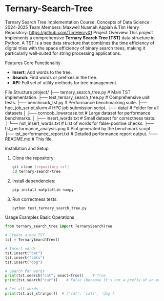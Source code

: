 # Ternary-Search-Tree
Ternary Search Tree Implementation
Course: Concepts of Data Science 2024-2025
Team Members: Maxwell Nuamah Appiah & Tim Henry
Repository: https://github.com/TimHenry01
Project Overview
This project implements a comprehensive **Ternary Search Tree (TST)** data structure in Python. A TST is a tree data structure that combines the time efficiency of digital tries with the space efficiency of binary search trees, making it particularly well-suited for string processing applications.

Features
Core Functionality
* **Insert**: Add words to the tree.
* **Search**: Find words or prefixes in the tree.
* **API**: Full set of utility methods for tree management.

File Structure
project/
├── ternary_search_tree.py          # Main TST implementation.
├── test_ternary_search_tree.py     # Comprehensive unit tests.
├── benchmark_tst.py                # Performance benchmarking suite.
├── hpc_job_script.slurm            # HPC job submission script.
├── data/                           # Folder for all datasets
│   ├── corncob_lowercase.txt       # Large dataset for performance benchmarks.
│   ├── insert_words.txt            # Small dataset for correctness tests.
│   └── not_insert_words.txt        # List of words for false-positive checks.
├── tst_performance_analysis.png    # Plot generated by the benchmark script.
├── tst_performance_report.txt      # Detailed performance report output.
└── README.md                       # This file.

Installation and Setup
1.  Clone the repository:
    ```bash
    git clone [repository-url]
    cd ternary-search-tree
    ```
2.  Install dependencies:
    ```bash
    pip install matplotlib numpy
    ```
3.  Run correctness tests:
    ```bash
    python test_ternary_search_tree.py
    ```

Usage Examples
Basic Operations
```python
from ternary_search_tree import TernarySearchTree

# Create a new TST
tst = TernarySearchTree()

# Insert words
tst.insert("cat")
tst.insert("cats")
tst.insert("dog")

# Search for words
print(tst.search("cat", exact=True))    # True
print(tst.search("car"))    # False (because it's not a prefix of an existing word)

# Get all words
print(tst.all_strings())  # ['cat', 'cats', 'dog']
